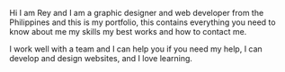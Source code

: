 Hi I am Rey and I am a graphic designer and web developer from the Philippines and this is my portfolio, this contains everything you need to know about me my skills my best works and how to contact me. 

I work well with a team and I can help you if you need my help, I can develop and design websites, and I love learning.

